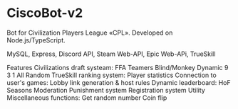 # CiscoBot-v2

Bot for Civilization Players League «CPL». Developed on Node.js/TypeScript.  


MySQL, Express, Discord API, Steam Web-API, Epic Web-APi, TrueSkill 

Features
  Civilizations draft systeam:
    FFA
    Teamers
    Blind/Monkey
    Dynamic 9 3 1
    All Random
  TrueSkill ranking system:
    Player statistics 
  Connection to user's games:
    Lobby link generation & host rules
  Dynamic leaderboard:
    HoF
    Seasons 
  Moderation
    Punishment system
    Registration system
    Utility
Miscellaneous functions:
  Get random number
  Coin flip
  
